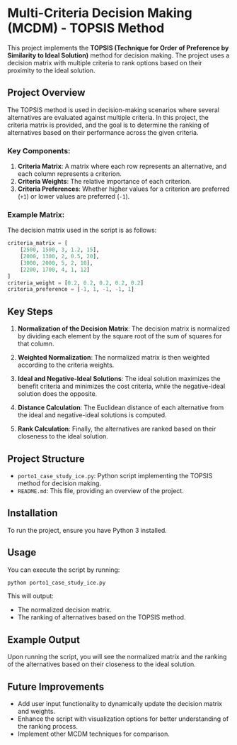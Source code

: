 # Multi-Criteria Decision Making (MCDM) - TOPSIS Method

This project implements the **TOPSIS (Technique for Order of Preference by Similarity to Ideal Solution)** method for decision making. The project uses a decision matrix with multiple criteria to rank options based on their proximity to the ideal solution.

## Project Overview

The TOPSIS method is used in decision-making scenarios where several alternatives are evaluated against multiple criteria. In this project, the criteria matrix is provided, and the goal is to determine the ranking of alternatives based on their performance across the given criteria.

### Key Components:
1. **Criteria Matrix**: A matrix where each row represents an alternative, and each column represents a criterion.
2. **Criteria Weights**: The relative importance of each criterion.
3. **Criteria Preferences**: Whether higher values for a criterion are preferred (`+1`) or lower values are preferred (`-1`).

### Example Matrix:
The decision matrix used in the script is as follows:

```python
criteria_matrix = [
    [2500, 1500, 3, 1.2, 15],
    [2000, 1300, 2, 0.5, 20],
    [3000, 2000, 5, 2, 10],
    [2200, 1700, 4, 1, 12]
]
criteria_weight = [0.2, 0.2, 0.2, 0.2, 0.2]
criteria_preference = [-1, 1, -1, -1, 1]
```

## Key Steps

1. **Normalization of the Decision Matrix**:
   The decision matrix is normalized by dividing each element by the square root of the sum of squares for that column.

2. **Weighted Normalization**:
   The normalized matrix is then weighted according to the criteria weights.

3. **Ideal and Negative-Ideal Solutions**:
   The ideal solution maximizes the benefit criteria and minimizes the cost criteria, while the negative-ideal solution does the opposite.

4. **Distance Calculation**:
   The Euclidean distance of each alternative from the ideal and negative-ideal solutions is computed.

5. **Rank Calculation**:
   Finally, the alternatives are ranked based on their closeness to the ideal solution.

## Project Structure

- `porto1_case_study_ice.py`: Python script implementing the TOPSIS method for decision making.
- `README.md`: This file, providing an overview of the project.

## Installation

To run the project, ensure you have Python 3 installed.

## Usage

You can execute the script by running:

```bash
python porto1_case_study_ice.py
```

This will output:
- The normalized decision matrix.
- The ranking of alternatives based on the TOPSIS method.

## Example Output

Upon running the script, you will see the normalized matrix and the ranking of the alternatives based on their closeness to the ideal solution.

## Future Improvements

- Add user input functionality to dynamically update the decision matrix and weights.
- Enhance the script with visualization options for better understanding of the ranking process.
- Implement other MCDM techniques for comparison.
